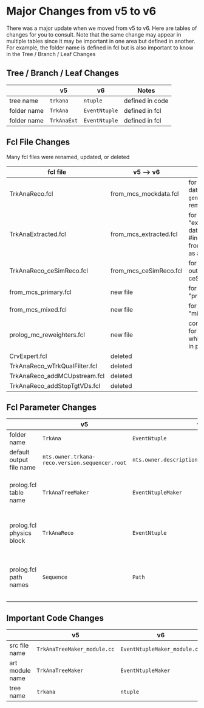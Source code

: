 # Major Changes from v5 to v6

There was a major update when we moved from v5 to v6. Here are tables of changes for you to consult. Note that the same change may appear in multiple tables since it may be important in one area but defined in another. For example, the folder name is defined in fcl but is also important to know in the Tree / Branch / Leaf Changes

## Tree / Branch / Leaf Changes
|  | v5 | v6 | Notes |
|---|--|--|---|
| tree name | ```trkana``` | ```ntuple``` | defined in code |
| folder name | ```TrkAna``` | ```EventNtuple``` | defined in fcl |
| folder name | ```TrkAnaExt``` | ```EventNtuple``` | defined in fcl |

## Fcl File Changes
Many fcl files were renamed, updated, or deleted

| fcl file | v5 --> v6 | notes |
|----|---|----|
| TrkAnaReco.fcl | from_mcs_mockdata.fcl | for running on mock datasets, ```genCountLogger``` also removed  |
| TrkAnaExtracted.fcl | from_mcs_extracted.fcl | for running on mcs "extracted position" datasets, now #includes from_mcs_mockdata.fcl as a base |
| TrkAnaReco_ceSimReco.fcl | from_mcs_ceSimReco.fcl | for running on the output of ceSimReco.fcl |
| from_mcs_primary.fcl | new file | for running on mcs "primary" datasets |
| from_mcs_mixed.fcl | new file | for running on mcs "mixed" datasets |
| prolog_mc_reweighters.fcl | new file | contains prolog blocks for reweighter modules which were previously in prolog.fcl itself |
| CrvExpert.fcl | deleted | |
| TrkAnaReco_wTrkQualFilter.fcl | deleted | |
| TrkAnaReco_addMCUpstream.fcl | deleted | |
| TrkAnaReco_addStopTgtVDs.fcl | deleted | |

## Fcl Parameter Changes 
|  | v5 | v6 | Notes |
|---|--|--|---|
| folder name | ```TrkAna``` | ```EventNtuple``` | |
| default output file name | ```nts.owner.trkana-reco.version.sequencer.root``` | ```nts.owner.description.version.sequencer.root``` | |
| prolog.fcl table name | ```TrkAnaTreeMaker``` | ```EventNtupleMaker``` | the table that contains the default module configuration |
| prolog.fcl physics block | ```TrkAnaReco``` | ```EventNtuple``` | the block that contains ```producers```, ```analyzers```, etc. |
| prolog.fcl path names | ```Sequence``` | ```Path``` | for consistency with previous stages of processing|


## Important Code Changes

|  | v5 | v6 | Notes |
|---|--|--|---|
| src file name | ```TrkAnaTreeMaker_module.cc``` | ```EventNtupleMaker_module.cc``` | |
| art module name | ```TrkAnaTreeMaker``` | ```EventNtupleMaker``` |  |
| tree name | ```trkana``` | ```ntuple``` | defined in code |
